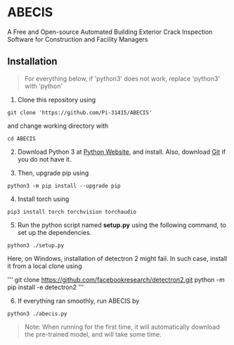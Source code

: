 # ABECIS
A Free and Open-source Automated Building Exterior Crack Inspection Software for Construction and Facility Managers

## Installation

> For everything below, if 'python3' does not work, replace 'python3' with 'python'

1. Clone this repository using

`git clone 'https://github.com/Pi-31415/ABECIS'`

and change working directory with

`cd ABECIS`

2. Download Python 3 at [Python Website](https://www.python.org/downloads/), and install. Also, download [Git](https://git-scm.com/) if you do not have it.

3. Then, upgrade pip using

`python3 -m pip install --upgrade pip `

4. Install torch using

`pip3 install torch torchvision torchaudio`

5. Run the python script named **setup.py** using the following command, to set up the dependencies.

`python3 ./setup.py`

Here, on Windows, installation of detectron 2 might fail. In such case, install it from a local clone using

'''
git clone https://github.com/facebookresearch/detectron2.git
python -m pip install -e detectron2
 '''

6. If everything ran smoothly, run ABECIS by

`python3 ./abecis.py`

> Note: When running for the first time, it will automatically download the pre-trained model, and will take some time.
